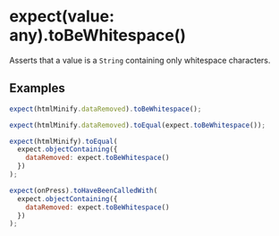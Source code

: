 # expect(value: any).toBeWhitespace()

Asserts that a value is a `String` containing only whitespace characters.

## Examples

```js
expect(htmlMinify.dataRemoved).toBeWhitespace();
```

```js
expect(htmlMinify.dataRemoved).toEqual(expect.toBeWhitespace());
```

```js
expect(htmlMinify).toEqual(
  expect.objectContaining({
    dataRemoved: expect.toBeWhitespace()
  })
);
```

```js
expect(onPress).toHaveBeenCalledWith(
  expect.objectContaining({
    dataRemoved: expect.toBeWhitespace()
  })
);
```
